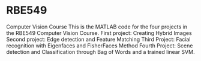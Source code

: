 # RBE549
Computer Vision Course
This is the MATLAB code for the four projects in the RBE549 Computer Vision Course.
First project: Creating Hybrid Images
Second project: Edge detection and Feature Matching
Third Project: Facial recognition with Eigenfaces and FisherFaces Method
Fourth Project: Scene detection and Classification through Bag of Words and a trained linear SVM.
